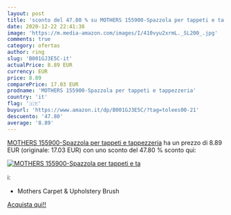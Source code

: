 ```yaml
---
layout: post
title: 'sconto del 47.80 % su MOTHERS 155900-Spazzola per tappeti e ta  '
date: 2020-12-22 22:41:38
image: 'https://m.media-amazon.com/images/I/410vyu2xrmL._SL200_.jpg'
comments: true
category: ofertas
author: ring
slug: 'B001GJ3E5C-it'
actualPrice: 8.89 EUR
currency: EUR
price: 8.89
comparePrice: 17.03 EUR
prodname: 'MOTHERS 155900-Spazzola per tappeti e tappezzeria'
country: 'it'
flag: '🇮🇹'
buyurl: 'https://www.amazon.it/dp/B001GJ3E5C/?tag=tolees00-21'
descuento: '47.80'
average: '8.89'
---
```


[MOTHERS 155900-Spazzola per tappeti e tappezzeria](https://www.amazon.it/dp/B001GJ3E5C/?tag=tolees00-21) ha un prezzo di 8.89 EUR (originale: 17.03 EUR) con uno sconto del 47.80 % sconto qui:

[![MOTHERS 155900-Spazzola per tappeti e ta](https://m.media-amazon.com/images/I/410vyu2xrmL._SL200_.jpg)](https://www.amazon.it/dp/B001GJ3E5C/?tag=tolees00-21)

ℹ️:

- Mothers Carpet & Upholstery Brush

[Acquista qui!!](https://www.amazon.it/dp/B001GJ3E5C/?tag=tolees00-21)

